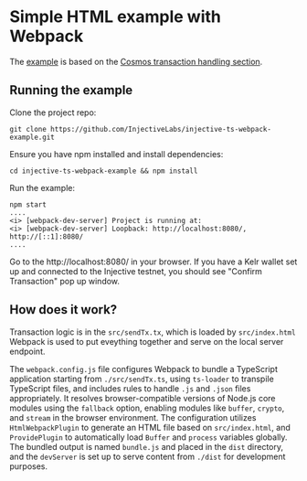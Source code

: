 # Simple HTML example with Webpack

The [example](https://github.com/InjectiveLabs/injective-ts-webpack-example) is based on the [Cosmos transaction handling section](../../developers-native/transactions/cosmos.md).

## Running the example

Clone the project repo:&#x20;

```
git clone https://github.com/InjectiveLabs/injective-ts-webpack-example.git
```

Ensure you have npm installed and install dependencies:

```
cd injective-ts-webpack-example && npm install
```

Run the example:

```
npm start
....
<i> [webpack-dev-server] Project is running at:
<i> [webpack-dev-server] Loopback: http://localhost:8080/, http://[::1]:8080/
....
```

Go to the http://localhost:8080/ in your browser. If you have a Kelr wallet set up and connected to the Injective testnet, you should see "Confirm Transaction" pop up window.

## How does it work?

Transaction logic is in the `src/sendTx.tx`, which is loaded by `src/index.html`  Webpack is used to put eveything together and serve on the local server endpoint.

The `webpack.config.js` file configures Webpack to bundle a TypeScript application starting from `./src/sendTx.ts`, using `ts-loader` to transpile TypeScript files, and includes rules to handle `.js` and `.json` files appropriately. It resolves browser-compatible versions of Node.js core modules using the `fallback` option, enabling modules like `buffer`, `crypto`, and `stream` in the browser environment. The configuration utilizes `HtmlWebpackPlugin` to generate an HTML file based on `src/index.html`, and `ProvidePlugin` to automatically load `Buffer` and `process` variables globally. The bundled output is named `bundle.js` and placed in the `dist` directory, and the `devServer` is set up to serve content from `./dist` for development purposes.
